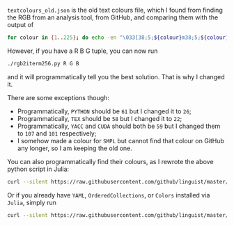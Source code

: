 `textcolours_old.json` is the old text colours file, which I found from finding the RGB from an analysis tool, from GitHub, and comparing them with the output of
```bash
for colour in {1..225}; do echo -en "\033[38;5;${colour}m38;5;${colour} \n"; done | column -x
```

However, if you have a R B G tuple, you can now run
```bash
./rgb2iterm256.py R G B
```
and it will programmatically tell you the best solution.  That is why I changed it.

There are some exceptions though:
  - Programmatically, `PYTHON` should be `61` but I changed it to `26`;
  - Programmatically, `TEX` should be `58` but I changed it to `22`;
  - Programmatically, `YACC` and `CUDA` should both be `59` but I changed them to `107` and `101` respectively;
  - I somehow made a colour for `SMPL` but cannot find that colour on GitHub any longer, so I am keeping the old one.

You can also programmatically find their colours, as I rewrote the above python script in Julia:
```bash
curl --silent https://raw.githubusercontent.com/github/linguist/master/lib/linguist/languages.yml > languages.yml; julia -E 'import Pkg; Pkg.add.(["YAML", "OrderedCollections", "Colors"]); using YAML; include("$(homedir())/projects/scripts/python/rgb2iterm256.jl"); f = YAML.load_file("languages.yml"); for k in keys(f); col = get(f[k], "color", ""); if !isempty(col); print(k, ":\t\t"); main(col); end; end'; rm languages.yml
```
Or if you already have `YAML`, `OrderedCollections`, or `Colors` installed via `Julia`, simply run
```bash
curl --silent https://raw.githubusercontent.com/github/linguist/master/lib/linguist/languages.yml > languages.yml; julia -E 'using YAML; include("$(homedir())/projects/scripts/python/rgb2iterm256.jl"); f = YAML.load_file("languages.yml"); for k in keys(f); col = get(f[k], "color", ""); if !isempty(col); print(k, ":\t\t"); main(col); end; end'; rm languages.yml
```